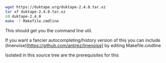```bash
wget https://duktape.org/duktape-2.4.0.tar.xz
tar xf duktape-2.4.0.tar.xz
cd duktape-2.4.0
make -f Makefile.cmdline
```
This should get you the command line util.

If you want a fancier autocompleting/history version of this you can include (linenoise)[https://github.com/antirez/linenoise] by editing Makefile.cmdline

Isolated in this source tree are the prerequisites for this
